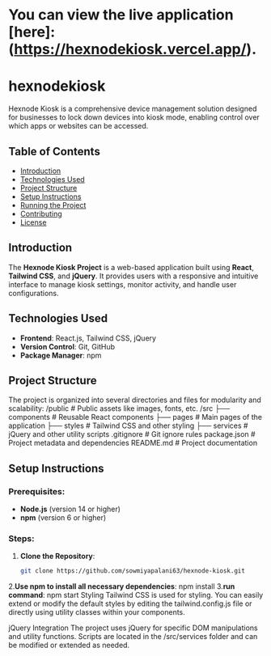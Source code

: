 # You can view the live application [here]:(https://hexnodekiosk.vercel.app/).

# hexnodekiosk
Hexnode Kiosk is a comprehensive device management solution designed for businesses to lock down devices into kiosk mode, enabling control over which apps or websites can be accessed.
## Table of Contents
- [Introduction](#introduction)
- [Technologies Used](#technologies-used)
- [Project Structure](#project-structure)
- [Setup Instructions](#setup-instructions)
- [Running the Project](#running-the-project)
- [Contributing](#contributing)
- [License](#license)

## Introduction
The **Hexnode Kiosk Project** is a web-based application built using **React**, **Tailwind CSS**, and **jQuery**. It provides users with a responsive and intuitive interface to manage kiosk settings, monitor activity, and handle user configurations.

## Technologies Used
- **Frontend**: React.js, Tailwind CSS, jQuery
- **Version Control**: Git, GitHub
- **Package Manager**: npm

## Project Structure
The project is organized into several directories and files for modularity and scalability:
/public # Public assets like images, fonts, etc. /src ├── components # Reusable React components ├── pages # Main pages of the application ├── styles # Tailwind CSS and other styling ├── services # jQuery and other utility scripts .gitignore # Git ignore rules package.json # Project metadata and dependencies README.md # Project documentation

## Setup Instructions

### Prerequisites:
- **Node.js** (version 14 or higher)
- **npm** (version 6 or higher)

### Steps:
1. **Clone the Repository**:
   ```bash
   git clone https://github.com/sowmiyapalani63/hexnode-kiosk.git
2.**Use npm to install all necessary dependencies**:
npm install
3.**run command**:
npm start
Styling
Tailwind CSS is used for styling. You can easily extend or modify the default styles by editing the tailwind.config.js file or directly using utility classes within your components.

jQuery Integration
The project uses jQuery for specific DOM manipulations and utility functions. Scripts are located in the /src/services folder and can be modified or extended as needed.
